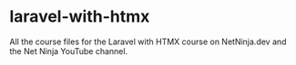 # laravel-with-htmx
All the course files for the Laravel with HTMX course on NetNinja.dev and the Net Ninja YouTube channel.
